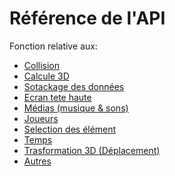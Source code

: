 # Référence de l'API

Fonction relative aux:
  - [Collision][0]
  - [Calcule 3D][1]
  - [Sotackage des données][2]
  - [Ecran tete haute][3]
  - [Médias (musique & sons)][4]
  - [Joueurs][5]
  - [Selection des élément][6]
  - [Temps][7]
  - [Trasformation 3D (Déplacement)][8]
  - [Autres][9]

[0]:script.collid.md
[1]:script.compute.md
[2]:script.data.md
[3]:script.hud.md
[4]:script.media.md
[5]:script.player.md
[6]:script.selection.md
[7]:script.time.md
[8]:script.transform.md
[9]:script.misc.md
